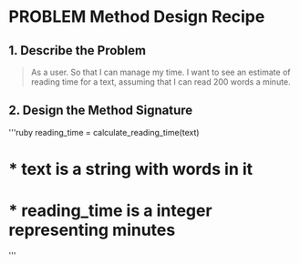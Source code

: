 # PROBLEM Method Design Recipe

## 1. Describe the Problem

> As a user.
> So that I can manage my time.
> I want to see an estimate of reading time for a text, assuming that I can read 200 words a minute.

## 2. Design the Method Signature

'''ruby
reading_time = calculate_reading_time(text)
# * text is a string with words in it
# * reading_time is a integer representing minutes
'''


